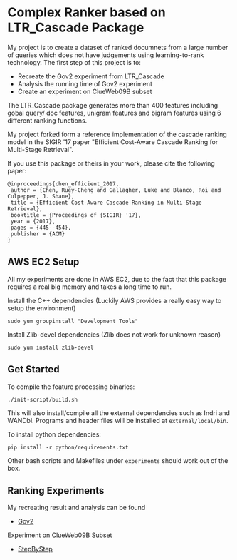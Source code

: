 # Complex Ranker based on LTR_Cascade Package #

My project is to create a dataset of ranked documnets from a large number of queries which does not have judgements using learning-to-rank technology.
The first step of this project is to:
- Recreate the Gov2 experiment from LTR_Cascade
- Analysis the running time of Gov2 experiment
- Create an experiment on ClueWeb09B subset

The LTR_Cascade package generates more than 400 features including gobal query/ doc features, unigram features and bigram features using 6 different ranking functions.

My project forked form a reference implementation of the cascade ranking
model in the SIGIR '17 paper "Efficient Cost-Aware Cascade Ranking for
Multi-Stage Retrieval".

If you use this package or theirs in your work, please cite the following paper:
```
@inproceedings{chen_efficient_2017,
 author = {Chen, Ruey-Cheng and Gallagher, Luke and Blanco, Roi and Culpepper, J. Shane},
 title = {Efficient Cost-Aware Cascade Ranking in Multi-Stage Retrieval},
 booktitle = {Proceedings of {SIGIR} '17},
 year = {2017},
 pages = {445--454},
 publisher = {ACM}
} 
```

## AWS EC2 Setup ##
All my experiments are done in AWS EC2, due to the fact that this package requires a real big memory and takes a long time to run.

Install the C++ dependencies (Luckily AWS provides a really easy way to setup the environment)
```
sudo yum groupinstall "Development Tools"
```

Install Zlib-devel dependencies (Zlib does not work for unknown reason)
```
sudo yum install zlib-devel
```

## Get Started ##

To compile the feature processing binaries:

    ./init-script/build.sh

This will also install/compile all the external dependencies such as Indri and
WANDbl.  Programs and header files will be installed at `external/local/bin`.

To install python dependencies:

    pip install -r python/requirements.txt

Other bash scripts and Makefiles under `experiments` should work out of the box.


## Ranking Experiments ##
My recreating result and analysis can be found
* [Gov2](experiments/Gov2/)

Experiment on ClueWeb09B Subset
* [StepByStep](experiments/StepByStep)
